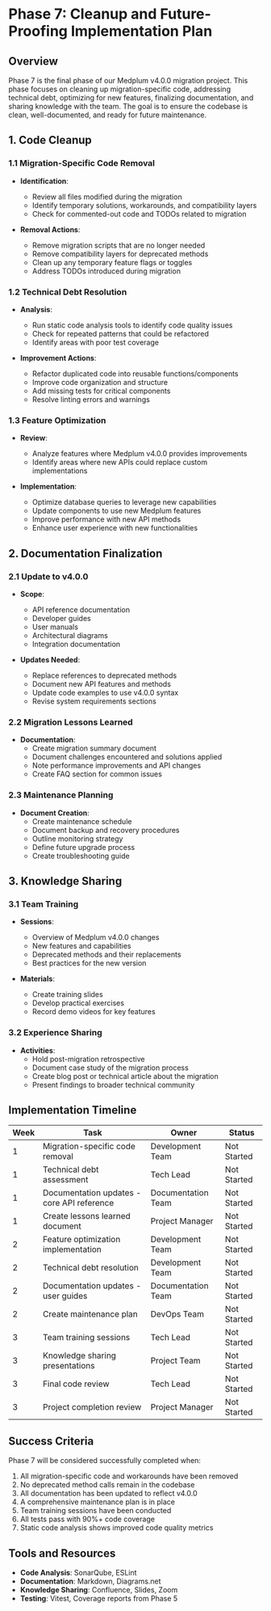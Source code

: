 # Phase 7: Cleanup and Future-Proofing Implementation Plan

## Overview

Phase 7 is the final phase of our Medplum v4.0.0 migration project. This phase focuses on cleaning up migration-specific code, addressing technical debt, optimizing for new features, finalizing documentation, and sharing knowledge with the team. The goal is to ensure the codebase is clean, well-documented, and ready for future maintenance.

## 1. Code Cleanup

### 1.1 Migration-Specific Code Removal

- **Identification**:
  - Review all files modified during the migration
  - Identify temporary solutions, workarounds, and compatibility layers
  - Check for commented-out code and TODOs related to migration

- **Removal Actions**:
  - Remove migration scripts that are no longer needed
  - Remove compatibility layers for deprecated methods
  - Clean up any temporary feature flags or toggles
  - Address TODOs introduced during migration

### 1.2 Technical Debt Resolution

- **Analysis**:
  - Run static code analysis tools to identify code quality issues
  - Check for repeated patterns that could be refactored
  - Identify areas with poor test coverage

- **Improvement Actions**:
  - Refactor duplicated code into reusable functions/components
  - Improve code organization and structure
  - Add missing tests for critical components
  - Resolve linting errors and warnings

### 1.3 Feature Optimization

- **Review**:
  - Analyze features where Medplum v4.0.0 provides improvements
  - Identify areas where new APIs could replace custom implementations

- **Implementation**:
  - Optimize database queries to leverage new capabilities
  - Update components to use new Medplum features
  - Improve performance with new API methods
  - Enhance user experience with new functionalities

## 2. Documentation Finalization

### 2.1 Update to v4.0.0

- **Scope**:
  - API reference documentation
  - Developer guides
  - User manuals
  - Architectural diagrams
  - Integration documentation

- **Updates Needed**:
  - Replace references to deprecated methods
  - Document new API features and methods
  - Update code examples to use v4.0.0 syntax
  - Revise system requirements sections

### 2.2 Migration Lessons Learned

- **Documentation**:
  - Create migration summary document
  - Document challenges encountered and solutions applied
  - Note performance improvements and API changes
  - Create FAQ section for common issues

### 2.3 Maintenance Planning

- **Document Creation**:
  - Create maintenance schedule
  - Document backup and recovery procedures
  - Outline monitoring strategy
  - Define future upgrade process
  - Create troubleshooting guide

## 3. Knowledge Sharing

### 3.1 Team Training

- **Sessions**:
  - Overview of Medplum v4.0.0 changes
  - New features and capabilities
  - Deprecated methods and their replacements
  - Best practices for the new version

- **Materials**:
  - Create training slides
  - Develop practical exercises
  - Record demo videos for key features

### 3.2 Experience Sharing

- **Activities**:
  - Hold post-migration retrospective
  - Document case study of the migration process
  - Create blog post or technical article about the migration
  - Present findings to broader technical community

## Implementation Timeline

| Week | Task | Owner | Status |
|------|------|-------|--------|
| 1 | Migration-specific code removal | Development Team | Not Started |
| 1 | Technical debt assessment | Tech Lead | Not Started |
| 1 | Documentation updates - core API reference | Documentation Team | Not Started |
| 1 | Create lessons learned document | Project Manager | Not Started |
| 2 | Feature optimization implementation | Development Team | Not Started |
| 2 | Technical debt resolution | Development Team | Not Started |
| 2 | Documentation updates - user guides | Documentation Team | Not Started |
| 2 | Create maintenance plan | DevOps Team | Not Started |
| 3 | Team training sessions | Tech Lead | Not Started |
| 3 | Knowledge sharing presentations | Project Team | Not Started |
| 3 | Final code review | Tech Lead | Not Started |
| 3 | Project completion review | Project Manager | Not Started |

## Success Criteria

Phase 7 will be considered successfully completed when:

1. All migration-specific code and workarounds have been removed
2. No deprecated method calls remain in the codebase
3. All documentation has been updated to reflect v4.0.0
4. A comprehensive maintenance plan is in place
5. Team training sessions have been conducted
6. All tests pass with 90%+ code coverage
7. Static code analysis shows improved code quality metrics

## Tools and Resources

- **Code Analysis**: SonarQube, ESLint
- **Documentation**: Markdown, Diagrams.net
- **Knowledge Sharing**: Confluence, Slides, Zoom
- **Testing**: Vitest, Coverage reports from Phase 5 